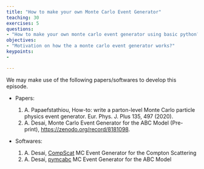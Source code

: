 ```yaml
---
title: "How to make your own Monte Carlo Event Generator"
teaching: 30
exercises: 5
questions:
- "How to make your own monte carlo event generator using basic python?"
objectives:
- "Motivation on how the a monte carlo event generator works?"
keypoints:
-

---
```


<!-- Mathjax Support -->
<script type="text/javascript" async
src="https://cdn.mathjax.org/mathjax/latest/MathJax.js?config=TeX-MML-AM_CHTML">
</script>

We may make use of the following papers/softwares to develop this episode. 

* Papers:
    1. A. Papaefstathiou, How-to: write a parton-level Monte Carlo particle physics event generator. Eur. Phys. J. Plus 135, 497 (2020).
    2. A. Desai, Monte Carlo Event Generator for the ABC Model (Pre-print), https://zenodo.org/record/8181098. 

* Softwares: 

  1. A. Desai, [CompScat](https://github.com/amanmdesai/compscat) MC Event Generator for the Compton Scattering 
  2. A. Desai, [pymcabc](https://github.com/amanmdesai/pymcabc) MC Event Generator for the ABC Model
